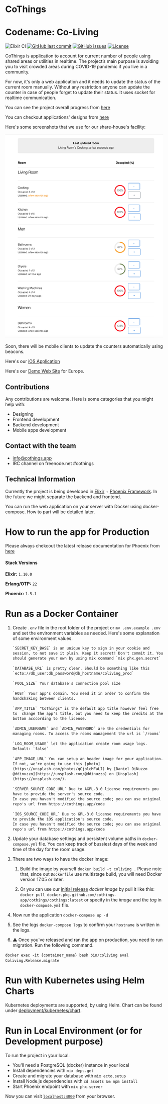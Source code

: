 # CoThings

# Codename: Co-Living

![Elixir CI](https://github.com/cothings-app/cothings/workflows/Elixir%20CI/badge.svg)
[![GitHub last commit](https://img.shields.io/github/last-commit/cothings-app/coliving)](https://github.com/cothings-app/cothings/commits/master)
[![GitHub issues](https://img.shields.io/github/issues/cothings-app/cothings)](https://github.com/cothings-app/cothings/issues)
[![License](https://img.shields.io/github/license/cothings-app/coliving)](LICENSE.md)

CoThings is application to account for current number of people using shared areas or utilities in realtime. The project’s main purpose is avoiding you to visit crowded areas during COVID-19 pandemic if you live in a community.

For now, it's only a web application and it needs to update the status of the current room manually. Without any restriction anyone can update the counter in case of people forget to update their status. It uses socket for realtime communication.

You can see the project overall progress from [here](https://github.com/cothings-app/coliving/projects/4)

You can checkout applications' designs from [here](https://github.com/cothings-app/design)

Here's some screenshots that we use for our share-house's facility:

![Lobby](https://github.com/cothings-app/cothings/blob/master/assets/static/images/app_lobby_v04.png "Lobby Overall")

Soon, there will be mobile clients to update the counters automatically using beacons.

Here's our [iOS Application](https://github.com/cothings-app/ios)

Here's our [Demo Web Site](https://demo.cothings.app) for Europe.

## Contributions

Any contributions are welcome. Here is some categories that you might help with:

- Designing
- Frontend development
- Backend development
- Mobile apps development

## Contact with the team

- info@cothings.app
- IRC channel on freenode.net #cothings

## Technical Information

Currently the project is being developed in [Elixir](https://elixir-lang.org/) + [Phoenix Framework](https://www.phoenixframework.org/). In the future we might separate the backend and frontend.

You can run the web application on your server with Docker using docker-compose. How to part will be detailed later.

# How to run the app for Production

Please always chekcout the latest release documentation for Phoenix from [here](https://hexdocs.pm/phoenix/deployment.html)

#### Stack Versions

**Elixir:** `1.10.0`

**Erlang/OTP:** `22`

**Phoenix:** `1.5.1`

# Run as a Docker Container

1.  Create `.env` file in the root folder of the project or `mv .env.example .env` and set the environment variables as needed.
    Here's some explanation of some environment values.

        `SECRET_KEY_BASE` is an unique key to sign in your cookie and session, to not save it plain. Keep it secret! Don't commit it. You should generate your own by using mix command `mix phx.gen.secret`

        `DATABASE_URL` is pretty clear. Should be something like this `ecto://db_user:db_password@db_hostname/coliving_prod`

        `POOL_SIZE` Your database's connection pool size

        `HOST` Your app's domain. You need it in order to confirm the handshaking between clients.

        `APP_TITLE` "CoThings" is the default app title however feel free to  change the app's title, but you need to keep the credits at the bottom acccording to the license.

        `ADMIN_USERNAME` and `ADMIN_PASSWORD` are the credentials for managing rooms. To access the rooms management the url is `/rooms`

        `LOG_ROOM_USAGE` let the application create room usage logs. Default: `false`

        `APP_IMAGE_URL` You can setup an header image for your application. If not, we're going to use this [photo](https://unsplash.com/photos/qCjolcMFaLI) by [Daniel DiNuzzo @ddinuzzo](https://unsplash.com/@ddinuzzo) on [Unsplash](https://unsplash.com/).

        `SERVER_SOURCE_CODE_URL` Due to AGPL-3.0 license requirements you have to provide the server's source code.
        In case you haven't modified the source code; you can use original repo's url from https://cothings.app/code

        `IOS_SOURCE_CODE_URL` Due to GPL-3.0 license requirements you have to provide the iOS application's source code.
        In case you haven't modified the source code; you can use original repo's url from https://cothings.app/code

1.  Update your database settings and persistent volume paths in `docker-compose.yml` file. You can keep track of bussiest days of the week and time of the day for the room usage.

1.  There are two ways to have the docker image:

    1. Build the image by yourself `docker build -t coliving .` Please note that, since out `Dockerfile` use multistage build, you will need Docker version 17.05 or later.

    1. Or you can use our [initial release](https://github.com/cothings-app/cothings/releases/tag/v1.0.0) _docker image_ by pull it like this: `docker pull docker.pkg.github.com/cothings-app/cothings/cothings:latest` or specify in the _image_ and the _tag_ in `docker-compose.yml` file.

1.  Now run the application `docker-compose up -d`

1.  See the logs `docker-compose logs` to confirm your `hostname` is written in the logs.

1.  ⚠️ Once you've released and ran the app on production, you need to run migration. Run the following command.

`docker exec -it {container_name} bash bin/coliving eval Coliving.Release.migrate`

# Run with Kubernetes using Helm Charts

Kubernetes deployments are supported, by using Helm. Chart can be found under [deployment/kubernetes/chart](deployment/kubernetes/chart).

# Run in Local Environment (or for Development purpose)

To run the project in your local:

- You'll need a PostgreSQL (docker) instance in your local
- Install dependencies with `mix deps.get`
- Create and migrate your database with `mix ecto.setup`
- Install Node.js dependencies with `cd assets && npm install`
- Start Phoenix endpoint with `mix phx.server`

Now you can visit [`localhost:4000`](http://localhost:4000) from your browser.
